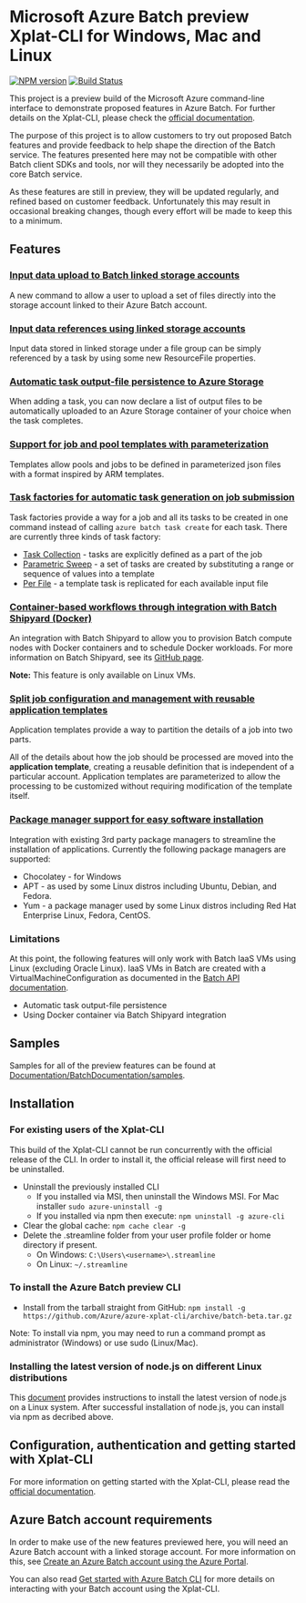 # Microsoft Azure Batch preview Xplat-CLI for Windows, Mac and Linux

[![NPM version](https://badge.fury.io/js/azure-cli.png)](http://badge.fury.io/js/azure-cli) [![Build Status](https://travis-ci.org/Azure/azure-xplat-cli.png?branch=master)](https://travis-ci.org/Azure/azure-xplat-cli)

This project is a preview build of the Microsoft Azure command-line interface to demonstrate proposed features in Azure Batch.
For further details on the Xplat-CLI, please check the [official documentation](https://azure.microsoft.com/documentation/articles/xplat-cli-install/).

The purpose of this project is to allow customers to try out proposed Batch features and provide feedback to help shape the direction of the Batch service.
The features presented here may not be compatible with other Batch client SDKs and tools, nor will they necessarily be adopted into the core Batch service.

As these features are still in preview, they will be updated regularly, and refined based on customer feedback.
Unfortunately this may result in occasional breaking changes, though every effort will be made to keep this to a minimum.

## Features

### [Input data upload to Batch linked storage accounts](Documentation/BatchDocumentation/inputFiles.md#input-file-upload)

A new command to allow a user to upload a set of files directly into the storage account linked to their Azure Batch account.

### [Input data references using linked storage accounts](Documentation/BatchDocumentation/inputFiles.md#referencing-input-data)

Input data stored in linked storage under a file group can be simply referenced by a task by using some new ResourceFile properties. 

### [Automatic task output-file persistence to Azure Storage](Documentation/BatchDocumentation/outputFiles.md)

When adding a task, you can now declare a list of output files to be automatically uploaded to an Azure Storage container of your choice when the task completes.

### [Support for job and pool templates with parameterization](Documentation/BatchDocumentation/templates.md)

Templates allow pools and jobs to be defined in parameterized json files with a format inspired by ARM templates.

### [Task factories for automatic task generation on job submission](Documentation/BatchDocumentation/taskFactories.md)

Task factories provide a way for a job and all its tasks to be created in one command instead
of calling `azure batch task create` for each task. There are currently three kinds of task factory:

* [Task Collection](Documentation/BatchDocumentation/taskFactories.md#task-collection) - tasks are explicitly defined as a part of the job
* [Parametric Sweep](Documentation/BatchDocumentation/taskFactories.md#parametric-sweep) - a set of tasks are created by substituting a range or sequence of values into a template 
* [Per File](Documentation/BatchDocumentation/taskFactories.md#task-per-file) - a template task is replicated for each available input file 

### [Container-based workflows through integration with Batch Shipyard (Docker)](Documentation/BatchDocumentation/shipyard.md)

An integration with Batch Shipyard to allow you to provision Batch compute nodes with Docker containers and to schedule Docker workloads. For more information on Batch Shipyard, see its [GitHub page](https://github.com/azure/batch-shipyard).

**Note:** This feature is only available on Linux VMs.

### [Split job configuration and management with reusable application templates](Documentation/BatchDocumentation/application-templates.md)

Application templates provide a way to partition the details of a job into two parts.

All of the details about how the job should be processed are moved into the **application template**, creating a reusable definition that is independent of a particular account. Application templates are parameterized to allow the processing to be customized without requiring modification of the template itself.

### [Package manager support for easy software installation](Documentation/BatchDocumentation/packages.md)

Integration with existing 3rd party package managers to streamline the installation of applications. Currently the following package managers are supported:

* Chocolatey - for Windows
* APT - as used by some Linux distros including Ubuntu, Debian, and Fedora. 
* Yum - a package manager used by some Linux distros including  Red Hat Enterprise Linux, Fedora, CentOS. 

### Limitations

At this point, the following features will only work with Batch IaaS VMs using Linux (excluding Oracle Linux). IaaS VMs in Batch
are created with a VirtualMachineConfiguration as documented in the [Batch API documentation](https://msdn.microsoft.com/library/azure/dn820174.aspx#bk_vmconf).
- Automatic task output-file persistence
- Using Docker container via Batch Shipyard integration

## Samples

Samples for all of the preview features can be found at [Documentation/BatchDocumentation/samples](Documentation/BatchDocumentation/samples).

## Installation

### For existing users of the Xplat-CLI

This build of the Xplat-CLI cannot be run concurrently with the official release of the CLI. In order to install it, the official
release will first need to be uninstalled.

- Uninstall the previously installed CLI
   - If you installed via MSI, then uninstall the Windows MSI. For Mac installer `sudo azure-uninstall -g`
   - If you installed via npm then execute: `npm uninstall -g azure-cli`
- Clear the global cache: `npm cache clear -g`
- Delete the .streamline folder from your user profile folder or home directory if present. 
  - On Windows: `C:\Users\<username>\.streamline`
  - On Linux: `~/.streamline`

### To install the Azure Batch preview CLI

- Install from the tarball straight from GitHub: `npm install -g https://github.com/Azure/azure-xplat-cli/archive/batch-beta.tar.gz`

Note: To install via npm, you may need to run a command prompt as administrator (Windows) or use sudo (Linux/Mac).


### Installing the latest version of node.js on different Linux distributions

This [document](https://nodejs.org/en/download/package-manager/#installing-node-js-via-package-manager) provides instructions to install the latest version of node.js on a Linux system. After successful installation of node.js, you can install via npm as decribed above.



## Configuration, authentication and getting started with Xplat-CLI

For more information on getting started with the Xplat-CLI, please read the [official documentation](https://github.com/Azure/azure-xplat-cli).

## Azure Batch account requirements

In order to make use of the new features previewed here, you will need an Azure Batch account with a linked storage account.
For more information on this, see [Create an Azure Batch account using the Azure Portal](https://azure.microsoft.com/documentation/articles/batch-account-create-portal).

You can also read [Get started with Azure Batch CLI](https://azure.microsoft.com/documentation/articles/batch-cli-get-started/) for more details on interacting with your Batch account using the Xplat-CLI.
